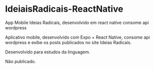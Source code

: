 # IdeiaisRadicais-ReactNative
App Mobile Ideias Radicais, desenvolvido em react native consome api wordpress

Aplicativo mobile, desenvolvido com Expo + React Native, consome api wordpress e exibe os posts publicados no site Ideias Radicais.

Desenvolvido para estudos da linguagem. 

Não publicado.
